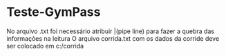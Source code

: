 # Teste-GymPass
No arquivo .txt foi necessário atribuir |(pipe line) para fazer a quebra das informações na leitura
O arquivo corrida.txt com os dados da corride deve ser colocado em c:/corrida
